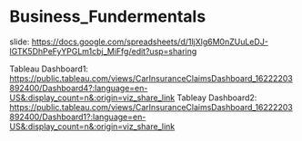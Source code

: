 # Business_Fundermentals
slide: https://docs.google.com/spreadsheets/d/1ljXlg6M0nZUuLeDJ-lGTK5DhPeFyYPGLm1cbj_MiFfg/edit?usp=sharing

Tableau Dashboard1: https://public.tableau.com/views/CarInsuranceClaimsDashboard_16222203892400/Dashboard4?:language=en-US&:display_count=n&:origin=viz_share_link
Tableay Dashboard2: https://public.tableau.com/views/CarInsuranceClaimsDashboard_16222203892400/Dashboard1?:language=en-US&:display_count=n&:origin=viz_share_link

